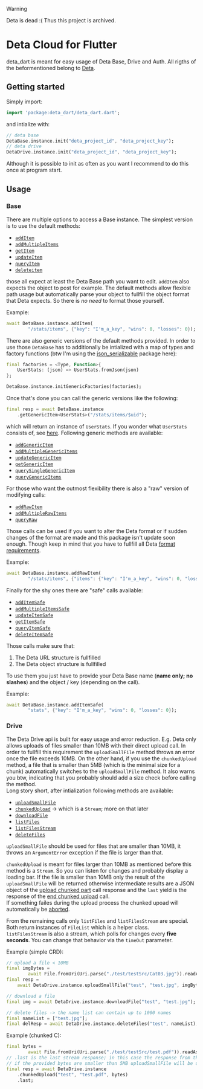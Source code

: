 > [!WARNING]
> Deta is dead :( Thus this project is archived.

# Deta Cloud for Flutter
deta_dart is meant for easy usage of Deta Base, Drive and Auth. All rigths of the beformentioned belong to [Deta](https://deta.sh).

## Getting started
Simply import:

```dart
import 'package:deta_dart/deta_dart.dart';
```

and intialize with:

```dart
// deta base
DetaBase.instance.init("deta_project_id", "deta_project_key");
// deta drive
DetaDrive.instance.init("deta_project_id", "deta_project_key");
```

Although it is possible to init as often as you want I recommend to do this once at program start.


## Usage

### Base
There are multiple options to access a Base instance. The simplest version is to use the default methods:
- [`addItem`](https://github.com/liquidiert/deta_dart/blob/537f9013f8dd37c732b1d8decb62fb7cef12e3a1/lib/src/base/base.dart#L39)
- [`addMultipleItems`](https://github.com/liquidiert/deta_dart/blob/537f9013f8dd37c732b1d8decb62fb7cef12e3a1/lib/src/base/base.dart#L46)
- [`getItem`](https://github.com/liquidiert/deta_dart/blob/537f9013f8dd37c732b1d8decb62fb7cef12e3a1/lib/src/base/base.dart#L60)
- [`updateItem`](https://github.com/liquidiert/deta_dart/blob/537f9013f8dd37c732b1d8decb62fb7cef12e3a1/lib/src/base/base.dart#L53)
- [`queryItem`](https://github.com/liquidiert/deta_dart/blob/537f9013f8dd37c732b1d8decb62fb7cef12e3a1/lib/src/base/base.dart#L67)
- [`deleteitem`](https://github.com/liquidiert/deta_dart/blob/537f9013f8dd37c732b1d8decb62fb7cef12e3a1/lib/src/base/base.dart#L74)

those all expect at least the Deta Base path you want to edit. `addItem` also expects the object to post for example. The default methods allow flexible path usage but automatically parse your object to fullfill the object format that Deta expects. So there is *no need* to format those yourself.

Example:
```dart
await DetaBase.instance.addItem(
        "/stats/items", {"key": "I'm_a_key", "wins": 0, "losses": 0});
```

There are also generic versions of the default methods provided. In order to use those `DetaBase` has to additionally be intialized with a map of types and factory functions (btw I'm using the [json_serializable](https://pub.dev/packages/json_serializable) package here):
```dart
final factories = <Type, Function>{
    UserStats: (json) => UserStats.fromJson(json)
};

DetaBase.instance.initGenericFactories(factories);
```

Once that's done you can call the generic versions like the following:
```dart
final resp = await DetaBase.instance
    .getGenericItem<UserStats>("/stats/items/$uid");
```
which will return an instance of `UserStats`. If you wonder what `UserStats` consists of, see [here](test/testModels/UserStats.dart).
Following generic methods are available:
- [`addGenericItem`](https://github.com/liquidiert/deta_dart/blob/537f9013f8dd37c732b1d8decb62fb7cef12e3a1/lib/src/base/base.dart#L89)
- [`addMultipleGenericItems`](https://github.com/liquidiert/deta_dart/blob/537f9013f8dd37c732b1d8decb62fb7cef12e3a1/lib/src/base/base.dart#L98)
- [`updateGenericItem`](https://github.com/liquidiert/deta_dart/blob/537f9013f8dd37c732b1d8decb62fb7cef12e3a1/lib/src/base/base.dart#L107)
- [`getGenericItem`](https://github.com/liquidiert/deta_dart/blob/537f9013f8dd37c732b1d8decb62fb7cef12e3a1/lib/src/base/base.dart#L116)
- [`querySingleGenericItem`](https://github.com/liquidiert/deta_dart/blob/537f9013f8dd37c732b1d8decb62fb7cef12e3a1/lib/src/base/base.dart#L125)
- [`queryGenericItems`](https://github.com/liquidiert/deta_dart/blob/537f9013f8dd37c732b1d8decb62fb7cef12e3a1/lib/src/base/base.dart#L135)

For those who want the outmost flexibility there is also a "raw" version of modifying calls:
- [`addRawItem`](https://github.com/liquidiert/deta_dart/blob/537f9013f8dd37c732b1d8decb62fb7cef12e3a1/lib/src/base/base.dart#L146)
- [`addMultipleRawItems`](https://github.com/liquidiert/deta_dart/blob/537f9013f8dd37c732b1d8decb62fb7cef12e3a1/lib/src/base/base.dart#L153)
- [`queryRaw`](https://github.com/liquidiert/deta_dart/blob/537f9013f8dd37c732b1d8decb62fb7cef12e3a1/lib/src/base/base.dart#L160)

Those calls can be used if you want to alter the Deta format or if sudden changes of the format are made and this package isn't update soon enough. Though keep in mind that you have to fullfill all Deta [format requirements](https://docs.deta.sh/docs/base/http).

Example:
```dart
await DetaBase.instance.addRawItem(
        "/stats/items", {"items": {"key": "I'm_a_key", "wins": 0, "losses": 0}});
```

Finally for the shy ones there are "safe" calls available:
- [`addItemSafe`](https://github.com/liquidiert/deta_dart/blob/537f9013f8dd37c732b1d8decb62fb7cef12e3a1/lib/src/base/base.dart#L169)
- [`addMultipleItemsSafe`](https://github.com/liquidiert/deta_dart/blob/537f9013f8dd37c732b1d8decb62fb7cef12e3a1/lib/src/base/base.dart#L176)
- [`updateItemSafe`](https://github.com/liquidiert/deta_dart/blob/537f9013f8dd37c732b1d8decb62fb7cef12e3a1/lib/src/base/base.dart#L183)
- [`getItemSafe`](https://github.com/liquidiert/deta_dart/blob/537f9013f8dd37c732b1d8decb62fb7cef12e3a1/lib/src/base/base.dart#L193)
- [`queryItemSafe`](https://github.com/liquidiert/deta_dart/blob/537f9013f8dd37c732b1d8decb62fb7cef12e3a1/lib/src/base/base.dart#L200)
- [`deleteItemSafe`](https://github.com/liquidiert/deta_dart/blob/537f9013f8dd37c732b1d8decb62fb7cef12e3a1/lib/src/base/base.dart#L207)

Those calls make sure that:
1. The Deta URL structure is fullfilled
2. The Deta object structure is fullfilled

To use them you just have to provide your Deta Base name (**name only; no slashes**) and the object / key (depending on the call).

Example:
```dart
await DetaBase.instance.addItemSafe(
        "stats", {"key": "I'm_a_key", "wins": 0, "losses": 0});
```

### Drive
The Deta Drive api is built for easy usage and error reduction. E.g. Deta only allows uploads of files smaller than 10MB with their direct upload call. In order to fullfill this requirement the `uploadSmallFile` method throws an error once the file exceeds 10MB. On the other hand, if you use the `chunkedUpload` method, a file that is smaller than 5MB (which is the minimal size for a chunk) automatically switches to the `uploadSmallFile` method. It also warns you btw, indicating that you probably should add a size check before calling the method.  
Long story short, after intialization following methods are available:
- [`uploadSmallFile`](https://github.com/liquidiert/deta_dart/blob/537f9013f8dd37c732b1d8decb62fb7cef12e3a1/lib/src/drive/drive.dart#L33)
- [`chunkedUpload`](https://github.com/liquidiert/deta_dart/blob/537f9013f8dd37c732b1d8decb62fb7cef12e3a1/lib/src/drive/drive.dart#L47) -> which is a `Stream`; more on that later
- [`downloadFile`](https://github.com/liquidiert/deta_dart/blob/537f9013f8dd37c732b1d8decb62fb7cef12e3a1/lib/src/drive/drive.dart#L89)
- [`listFiles`](https://github.com/liquidiert/deta_dart/blob/537f9013f8dd37c732b1d8decb62fb7cef12e3a1/lib/src/drive/drive.dart#L97)
- [`listFilesStream`](https://github.com/liquidiert/deta_dart/blob/537f9013f8dd37c732b1d8decb62fb7cef12e3a1/lib/src/drive/drive.dart#L107)
- [`deleteFiles`](https://github.com/liquidiert/deta_dart/blob/537f9013f8dd37c732b1d8decb62fb7cef12e3a1/lib/src/drive/drive.dart#L120)

`uploadSmallFile` should be used for files that are smaller than 10MB, it throws an `ArgumentError` exception if the file is larger than that.

`chunkedUpload` is meant for files larger than 10MB as mentioned before this method is a `Stream`. So you can listen for changes and probably display a loading bar. If the file is smaller than 10MB only the result of the `uploadSmallFile` will be returned otherwise intermediate results are a JSON object of the [upload chunked part](https://docs.deta.sh/docs/drive/http#upload-chunked-part) call response and the `last` yield is the response of the [end chunked upload](https://docs.deta.sh/docs/drive/http#end-chunked-upload) call.  
If something failes during the upload process the chunked upoad will automatically be [aborted](https://docs.deta.sh/docs/drive/http#abort-chunked-upload).

From the remaining calls only `listFiles` and `listFilesStream` are special. Both return instances of `FileList` which is a helper class.  
`listFilesStream` is also a stream, which polls for changes every **five seconds**. You can change that behavior via the `timeOut` parameter.

Example (simple CRD):
```dart
// upload a file < 10MB
final imgBytes =
        await File.fromUri(Uri.parse("./test/testSrc/Cat03.jpg")).readAsBytes();
final resp =
    await DetaDrive.instance.uploadSmallFile("test", "test.jpg", imgBytes);

// download a file
final img = await DetaDrive.instance.downloadFile("test", "test.jpg");

// delete files -> the name list can contain up to 1000 names
final nameList = ["test.jpg"];
final delResp = await DetaDrive.instance.deleteFiles("test", nameList);
```

Example (chunked C):
```dart
final bytes =
        await File.fromUri(Uri.parse("./test/testSrc/test.pdf")).readAsBytes();
// .last is the last stream response; in this case the response from the end chunked upload call
// if the provided bytes are smaller than 5MB uploadSmallFile will be used instead; also a warning is logged
final resp = await DetaDrive.instance
    .chunkedUpload("test", "test.pdf", bytes)
    .last;
```

